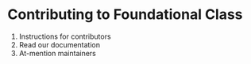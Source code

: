 # Contributing to Foundational Class

1. Instructions for contributors
2. Read our documentation
3. At-mention maintainers 
